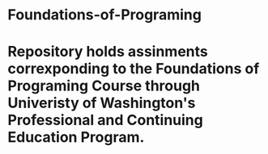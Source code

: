 # Foundations-of-Programing
# Repository holds assinments correxponding to the Foundations of Programing Course through Univeristy of Washington's Professional and Continuing Education Program.
